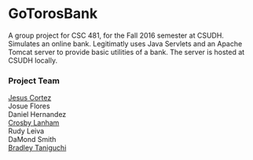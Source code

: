 # GoTorosBank  
A group project for CSC 481, for the Fall 2016 semester at CSUDH. Simulates an online bank. 
Legitimatly uses Java Servlets and an Apache Tomcat server to provide basic utilities of a bank.
The server is hosted at CSUDH locally. 

### Project Team   
[Jesus Cortez][1]  
Josue Flores  
Daniel Hernandez  
[Crosby Lanham][2]  
Rudy Leiva  
DaMond Smith  
[Bradley Taniguchi][3]

[1]:https://github.com/jeuscortez
[2]:https://github.com/crosby0320
[3]:https://github.com/bradtaniguchi

